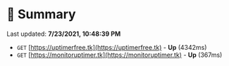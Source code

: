 # 📖 Summary
Last updated: **7/23/2021, 10:48:39 PM**

- `GET` [https://uptimerfree.tk](https://uptimerfree.tk) - **Up** (4342ms)
- `GET` [https://monitoruptimer.tk](https://monitoruptimer.tk) - **Up** (367ms)
